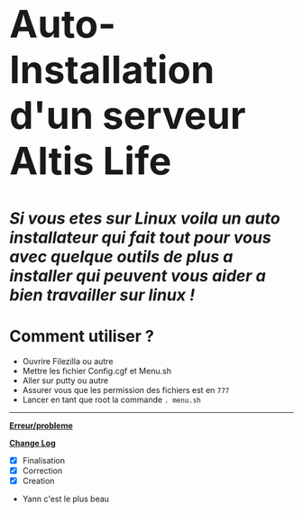 <h1 style="font-size: 4.8em">Auto-Installation d'un serveur Altis Life</h1>

# *Si vous etes sur Linux voila un auto installateur qui fait tout pour vous avec quelque outils de plus a installer qui peuvent vous aider a bien travailler sur linux !*

# **Comment utiliser ?**

* Ouvrire Filezilla ou autre 
* Mettre les fichier Config.cgf et Menu.sh
* Aller sur putty ou autre
* Assurer vous que les permission des fichiers est en `777`
* Lancer en tant que root la commande `. menu.sh`


***


**[Erreur/probleme](https://github.com/KazeroG/Arma-3-Serveur-A-a-Z/wiki/Erreur)**


**[Change Log](https://github.com/KazeroG/Arma-3-Serveur-A-a-Z/wiki/Change-Log-Wiki)**
- [x] Finalisation
- [x] Correction
- [x] Creation

- Yann c'est le plus beau
